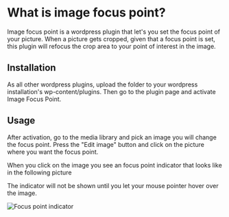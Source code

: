 What is image focus point?
==========================

Image focus point is a wordpress plugin that let's
you set the focus point of your picture. 
When a picture gets cropped, given that a focus point
is set, this plugin will refocus the crop area to your
point of interest in the image.

Installation
------------

As all other wordpress plugins, upload the folder to your wordpress installation's wp-content/plugins. Then go to the plugin page and activate Image Focus Point.

Usage
-----

After activation, go to the media library and pick an image you will
change the focus point. Press the "Edit image" button and click on the picture where you want the focus point.

When you click on the image you see an focus point indicator that looks like
in the following picture

The indicator will not be shown until you let your mouse pointer hover over the image.

![Focus point indicator](raw/master/poi.png)


